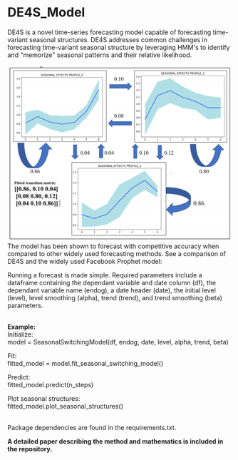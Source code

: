 # DE4S_Model
DE4S is a novel time-series forecasting model capable of forecasting
time-variant seasonal structures. DE4S addresses common challenges in
forecasting time-variant seasonal structure by leveraging
HMM's to identify and "memorize" seasonal patterns and their 
relative likelihood.<br> <br>
 ![alt text](https://github.com/kmana1995/DE4S_Model/blob/master/Images/Memorized_Structures.jpg?raw=true)<br>
The model has been shown to forecast with competitive accuracy 
when compared to other widely used forecasting methods. See a comparison
of DE4S and the widely used Facebook Prophet model:


Running a forecast is made simple. Required parameters include a dataframe 
containing the dependant variable and date column (df), the
dependant variable name (endog), a date header (date), the initial level 
(level), level smoothing (alpha), trend (trend), and trend smoothing (beta)
parameters. <br><br>

<b> Example:</b> <br>
Initialize:<br>
model = SeasonalSwitchingModel(df, endog, date, level, alpha, trend, beta)<br>

Fit:<br>
fitted_model = model.fit_seasonal_switching_model()<br>

Predict:<br>
fitted_model.predict(n_steps)<br>

Plot seasonal structures:<br>
fitted_model.plot_seasonal_structures()<br><br>


Package dependencies are found in the requirements.txt.

<b>A detailed paper describing the method and mathematics is included in the repository.</b>
